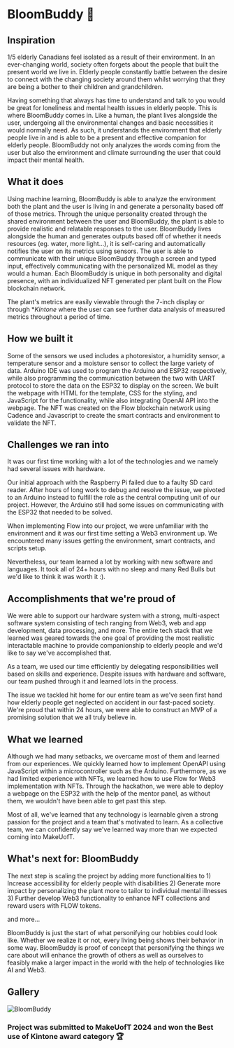 # BloomBuddy 🌱

## Inspiration
1/5 elderly Canadians feel isolated as a result of their environment. In an ever-changing world, society often forgets about the people that built the present world we live in. Elderly people constantly battle between the desire to connect with the changing society around them whilst worrying that they are being a bother to their children and grandchildren.

Having something that always has time to understand and talk to you would be great for loneliness and mental health issues in elderly people. This is where BloomBuddy comes in. Like a human, the plant lives alongside the user, undergoing all the environmental changes and basic necessities it would normally need. As such, it understands the environment that elderly people live in and is able to be a present and effective companion for elderly people. BloomBuddy not only analyzes the words coming from the user but also the environment and climate surrounding the user that could impact their mental health.

## What it does
Using machine learning, BloomBuddy is able to analyze the environment both the plant and the user is living in and generate a personality based off of those metrics. Through the unique personality created through the shared environment between the user and BloomBuddy, the plant is able to provide realistic and relatable responses to the user. BloomBuddy lives alongside the human and generates outputs based off of whether it needs resources (eg. water, more light...), it is self-caring and automatically notifies the user on its metrics using sensors. The user is able to communicate with their unique BloomBuddy through a screen and typed input, effectively communicating with the personalized ML model as they would a human. Each BloomBuddy is unique in both personality and digital presence, with an individualized NFT generated per plant built on the Flow blockchain network.

The plant's metrics are easily viewable through the 7-inch display or through **Kintone* where the user can see further data analysis of measured metrics throughout a period of time.

## How we built it
Some of the sensors we used includes a photoresistor, a humidity sensor, a temperature sensor and a moisture sensor to collect the large variety of data. Arduino IDE was used to program the Arduino and ESP32 respectively, while also programming the communication between the two with UART protocol to store the data on the ESP32 to display on the screen. We built the webpage with HTML for the template, CSS for the styling, and JavaScript for the functionality, while also integrating OpenAI API into the webpage. The NFT was created on the Flow blockchain network using Cadence and Javascript to create the smart contracts and environment to validate the NFT.

## Challenges we ran into
It was our first time working with a lot of the technologies and we namely had several issues with hardware.

Our initial approach with the Raspberry Pi failed due to a faulty SD card reader. After hours of long work to debug and resolve the issue, we pivoted to an Arduino instead to fulfill the role as the central computing unit of our project. However, the Arduino still had some issues on communicating with the ESP32 that needed to be solved.

When implementing Flow into our project, we were unfamiliar with the environment and it was our first time setting a Web3 environment up. We encountered many issues getting the environment, smart contracts, and scripts setup.

Nevertheless, our team learned a lot by working with new software and languages. It took all of 24+ hours with no sleep and many Red Bulls but we'd like to think it was worth it :).

## Accomplishments that we're proud of
We were able to support our hardware system with a strong, multi-aspect software system consisting of tech ranging from Web3, web and app development, data processing, and more. The entire tech stack that we learned was geared towards the one goal of providing the most realistic interactable machine to provide companionship to elderly people and we'd like to say we've accomplished that.

As a team, we used our time efficiently by delegating responsibilities well based on skills and experience. Despite issues with hardware and software, our team pushed through it and learned lots in the process.

The issue we tackled hit home for our entire team as we've seen first hand how elderly people get neglected on accident in our fast-paced society. We're proud that within 24 hours, we were able to construct an MVP of a promising solution that we all truly believe in.

## What we learned
Although we had many setbacks, we overcame most of them and learned from our experiences. We quickly learned how to implement OpenAPI using JavaScript within a microcontroller such as the Arduino. Furthermore, as we had limited experience with NFTs, we learned how to use Flow for Web3 implementation with NFTs. Through the hackathon, we were able to deploy a webpage on the ESP32 with the help of the mentor panel, as without them, we wouldn't have been able to get past this step.

Most of all, we've learned that any technology is learnable given a strong passion for the project and a team that's motivated to learn. As a collective team, we can confidently say we've learned way more than we expected coming into MakeUofT.

## What's next for: BloomBuddy
The next step is scaling the project by adding more functionalities to 1) Increase accessibility for elderly people with disabilities 2) Generate more impact by personalizing the plant more to tailor to individual mental illnesses 3) Further develop Web3 functionality to enhance NFT collections and reward users with FLOW tokens.

and more...

BloomBuddy is just the start of what personifying our hobbies could look like. Whether we realize it or not, every living being shows their behavior in some way. BloomBuddy is proof of concept that personifying the things we care about will enhance the growth of others as well as ourselves to feasibly make a larger impact in the world with the help of technologies like AI and Web3.

## Gallery

![BloomBuddy](https://d112y698adiu2z.cloudfront.net/photos/production/software_photos/002/771/658/datas/gallery.jpg)

### Project was submitted to MakeUofT 2024 and won the Best use of Kintone award category 🏆
